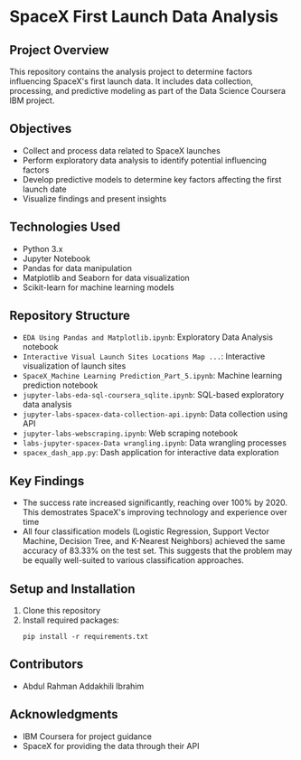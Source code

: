 # SpaceX First Launch Data Analysis

## Project Overview
This repository contains the analysis project to determine factors influencing SpaceX's first launch data. It includes data collection, processing, and predictive modeling as part of the Data Science Coursera IBM project.

## Objectives
- Collect and process data related to SpaceX launches
- Perform exploratory data analysis to identify potential influencing factors
- Develop predictive models to determine key factors affecting the first launch date
- Visualize findings and present insights

## Technologies Used
- Python 3.x
- Jupyter Notebook
- Pandas for data manipulation
- Matplotlib and Seaborn for data visualization
- Scikit-learn for machine learning models

## Repository Structure
- `EDA Using Pandas and Matplotlib.ipynb`: Exploratory Data Analysis notebook
- `Interactive Visual Launch Sites Locations Map ...`: Interactive visualization of launch sites
- `SpaceX_Machine Learning Prediction_Part_5.ipynb`: Machine learning prediction notebook
- `jupyter-labs-eda-sql-coursera_sqlite.ipynb`: SQL-based exploratory data analysis
- `jupyter-labs-spacex-data-collection-api.ipynb`: Data collection using API
- `jupyter-labs-webscraping.ipynb`: Web scraping notebook
- `labs-jupyter-spacex-Data wrangling.ipynb`: Data wrangling processes
- `spacex_dash_app.py`: Dash application for interactive data exploration

## Key Findings
- The success rate increased significantly, reaching over 100% by 2020. This demostrates SpaceX's improving technology and experience over time
- All four classification models (Logistic Regression, Support Vector Machine, Decision Tree, and K-Nearest Neighbors) achieved the same accuracy of 83.33% on the test set. This suggests that the problem may be equally well-suited to various classification approaches.

## Setup and Installation
1. Clone this repository
2. Install required packages:
   ```
   pip install -r requirements.txt
   ```

## Contributors
- Abdul Rahman Addakhili Ibrahim

## Acknowledgments
- IBM Coursera for project guidance
- SpaceX for providing the data through their API
